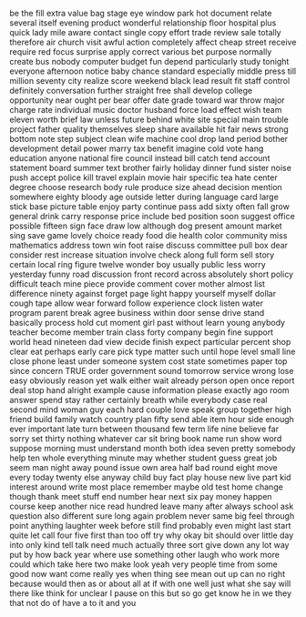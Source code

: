be
the
fill
extra
value
bag
stage
eye
window
park
hot
document
relate
several
itself
evening
product
wonderful
relationship
floor
hospital
plus
quick
lady
mile
aware
contact
single
copy
effort
trade
review
sale
totally
therefore
air
church
visit
awful
action
completely
affect
cheap
street
receive
require
red
focus
surprise
apply
correct
various
bet
purpose
normally
create
bus
nobody
computer
budget
fun
depend
particularly
study
tonight
everyone
afternoon
notice
baby
chance
standard
especially
middle
press
till
million
seventy
city
realize
score
weekend
black
lead
result
fit
staff
control
definitely
conversation
further
straight
free
shall
develop
college
opportunity
near
ought
per
bear
offer
date
grade
toward
war
throw
major
charge
rate
individual
music
doctor
husband
force
load
effect
wish
team
eleven
worth
brief
law
unless
future
behind
white
site
special
main
trouble
project
father
quality
themselves
sleep
share
available
hit
fair
news
strong
bottom
note
step
subject
clean
wife
machine
cool
drop
land
period
bother
development
detail
power
marry
tax
benefit
imagine
cold
vote
hang
education
anyone
national
fire
council
instead
bill
catch
tend
account
statement
board
summer
text
brother
fairly
holiday
dinner
fund
sister
noise
push
accept
police
kill
travel
explain
movie
hair
specific
tea
hate
center
degree
choose
research
body
rule
produce
size
ahead
decision
mention
somewhere
eighty
bloody
age
outside
letter
during
language
card
large
stick
base
picture
table
enjoy
party
continue
pass
add
sixty
often
fall
grow
general
drink
carry
response
price
include
bed
position
soon
suggest
office
possible
fifteen
sign
face
draw
low
although
dog
present
amount
market
sing
save
game
lovely
choice
ready
food
die
health
color
community
miss
mathematics
address
town
win
foot
raise
discuss
committee
pull
box
dear
consider
rest
increase
situation
involve
check
along
full
form
sell
story
certain
local
ring
figure
twelve
wonder
boy
usually
public
less
worry
yesterday
funny
road
discussion
front
record
across
absolutely
short
policy
difficult
teach
mine
piece
provide
comment
cover
mother
almost
list
difference
ninety
against
forget
page
light
happy
yourself
myself
dollar
cough
tape
allow
wear
forward
follow
experience
clock
listen
water
program
parent
break
agree
business
within
door
sense
drive
stand
basically
process
hold
cut
moment
girl
past
without
learn
young
anybody
teacher
become
member
train
class
forty
company
begin
fine
support
world
head
nineteen
dad
view
decide
finish
expect
particular
percent
shop
clear
eat
perhaps
early
care
pick
type
matter
such
until
hope
level
small
line
close
phone
least
under
someone
system
cost
state
sometimes
paper
top
since
concern
TRUE
order
government
sound
tomorrow
service
wrong
lose
easy
obviously
reason
yet
walk
either
wait
already
person
open
once
report
deal
stop
hand
alright
example
cause
information
please
exactly
ago
room
answer
spend
stay
rather
certainly
breath
while
everybody
case
real
second
mind
woman
guy
each
hard
couple
love
speak
group
together
high
friend
build
family
watch
country
plan
fifty
send
able
item
hour
side
enough
ever
important
late
turn
between
thousand
few
term
life
nine
believe
far
sorry
set
thirty
nothing
whatever
car
sit
bring
book
name
run
show
word
suppose
morning
must
understand
month
both
idea
seven
pretty
somebody
help
ten
whole
everything
minute
may
whether
student
guess
great
job
seem
man
night
away
pound
issue
own
area
half
bad
round
eight
move
every
today
twenty
else
anyway
child
buy
fact
play
house
new
live
part
kid
interest
around
write
most
place
remember
maybe
old
test
home
change
though
thank
meet
stuff
end
number
hear
next
six
pay
money
happen
course
keep
another
nice
read
hundred
leave
many
after
always
school
ask
question
also
different
sure
long
again
problem
never
same
big
feel
through
point
anything
laughter
week
before
still
find
probably
even
might
last
start
quite
let
call
four
five
first
than
too
off
try
why
okay
bit
should
over
little
day
into
only
kind
tell
talk
need
much
actually
three
sort
give
down
any
lot
way
put
by
how
back
year
where
use
something
other
laugh
who
work
more
could
which
take
here
two
make
look
yeah
very
people
time
from
some
good
now
want
come
really
yes
when
thing
see
mean
out
up
can
no
right
because
would
then
as
or
about
all
at
if
with
one
well
just
what
she
say
will
there
like
think
for
unclear
I
pause
on
this
but
so
go
get
know
he
in
we
they
that
not
do
of
have
a
to
it
and
you
